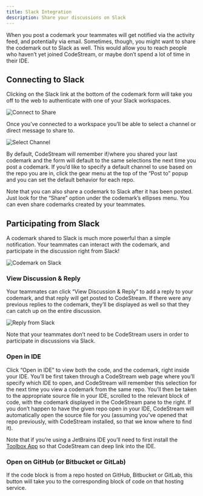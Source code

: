 ```yaml
---
title: Slack Integration
description: Share your discussions on Slack
---
```


When you post a codemark your teammates will get notified via the activity feed,
and potentially via email. Sometimes, though, you might want to share the
codemark out to Slack as well. This would allow you to reach people who haven’t
yet joined CodeStream, or maybe don’t spend a lot of time in their IDE. 

## Connecting to Slack

Clicking on the Slack link at the bottom of the codemark form will take you off
to the web to authenticate with one of your Slack workspaces.

![Connect to Share](https://raw.githubusercontent.com/TeamCodeStream/CodeStream/master/images/NewCodemark-NotConnected.png)

Once you’ve connected to a workspace you’ll be able to select a channel or
direct message to share to.

![Select Channel](https://raw.githubusercontent.com/TeamCodeStream/CodeStream/master/images/PostTo-Slack.png)

By default, CodeStream will remember if/where you shared your last codemark and
the form will default to the same selections the next time you post a codemark.
If you’d like to specify a default channel to use based on the repo you are in,
click the gear menu at the top of the “Post to” popup and you can set the
default behavior for each repo.

Note that you can also share a codemark to Slack after it has been posted. Just
look for the “Share” option under the codemark’s ellipses menu. You can even
share codemarks created by your teammates.

## Participating from Slack

A codemark shared to Slack is much more powerful than a simple notification.
Your teammates can interact with the codemark, and participate in the discussion
right from Slack!

![Codemark on Slack](https://raw.githubusercontent.com/TeamCodeStream/CodeStream/master/images/ShareOnSlack1.png)

### View Discussion & Reply

Your teammates can click “View Discussion & Reply” to add a reply to your
codemark, and that reply will get posted to CodeStream. If there were any
previous replies to the codemark, they’ll be displayed as well so that they can
catch up on the entire discussion. 

![Reply from Slack](https://raw.githubusercontent.com/TeamCodeStream/CodeStream/master/images/animated/ReplyFromSlack.gif)

Note that your teammates don’t need to be CodeStream users in order to
participate in discussions via Slack.

### Open in IDE

Click “Open in IDE” to view both the code, and the codemark, right inside your
IDE. You’ll be first taken through a CodeStream web page where you’ll specify
which IDE to open, and CodeStream will remember this selection for the next time
you view a codemark from the same repo. You’ll then be taken to the appropriate
source file in your IDE, scrolled to the relevant block of code, with the
codemark displayed in the CodeStream pane to the right. If you don’t happen to
have the given repo open in your IDE, CodeStream will automatically open the
source file for you (assuming you’ve opened that repo previously, with
CodeStream installed, so that we know where to find it).

Note that if you’re using a JetBrains IDE you’ll need to first install the
[Toolbox App](https://www.jetbrains.com/toolbox-app/) so that CodeStream can
deep link into the IDE.

### Open on GitHub (or Bitbucket or GitLab)

If the code block is from a repo hosted on GitHub, Bitbucket or GitLab, this
button will take you to the corresponding block of code on that hosting service.
